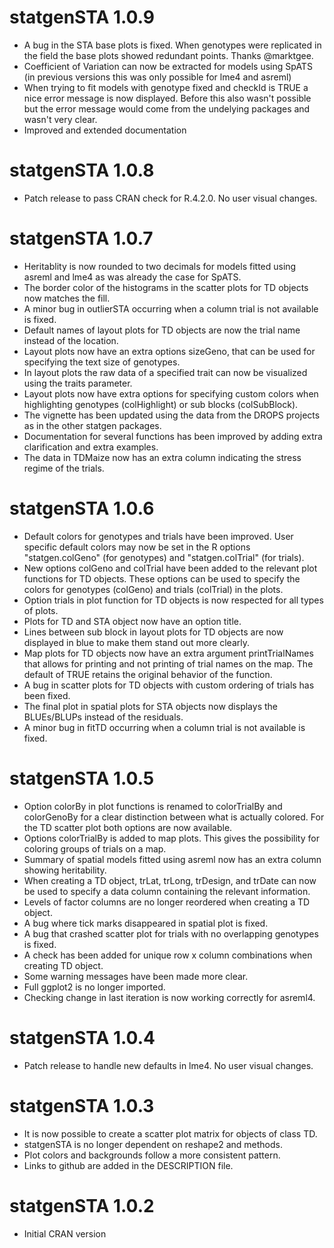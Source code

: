 # statgenSTA 1.0.9

* A bug in the STA base plots is fixed. When genotypes were replicated in the field the base plots showed redundant points. Thanks @marktgee.
* Coefficient of Variation can now be extracted for models using SpATS (in previous versions this was only possible for lme4 and asreml)
* When trying to fit models with genotype fixed and checkId is TRUE a nice error message is now displayed. Before this also wasn't possible but the error message would come from the undelying packages and wasn't very clear.
* Improved and extended documentation

# statgenSTA 1.0.8

* Patch release to pass CRAN check for R.4.2.0. No user visual changes.

# statgenSTA 1.0.7

* Heritablity is now rounded to two decimals for models fitted using asreml and lme4 as was already the case for SpATS.
* The border color of the histograms in the scatter plots for TD objects now matches the fill.
* A minor bug in outlierSTA occurring when a column trial is not available is fixed.
* Default names of layout plots for TD objects are now the trial name instead of the location.
* Layout plots now have an extra options sizeGeno, that can be used for specifying the text size of genotypes.
* In layout plots the raw data of a specified trait can now be visualized using the traits parameter.
* Layout plots now have extra options for specifying custom colors when highlighting genotypes (colHighlight) or sub blocks (colSubBlock).
* The vignette has been updated using the data from the DROPS projects as in the other statgen packages.
* Documentation for several functions has been improved by adding extra clarification and extra examples.
* The data in TDMaize now has an extra column indicating the stress regime of the trials.

# statgenSTA 1.0.6

* Default colors for genotypes and trials have been improved. User specific default colors may now be set in the R options "statgen.colGeno" (for genotypes) and "statgen.colTrial" (for trials).
* New options colGeno and colTrial have been added to the relevant plot functions for TD objects. These options can be used to specify the colors for genotypes (colGeno) and trials (colTrial) in the plots.
* Option trials in plot function for TD objects is now respected for all types of plots.
* Plots for TD and STA object now have an option title.
* Lines between sub block in layout plots for TD objects are now displayed in blue to make them stand out more clearly.
* Map plots for TD objects now have an extra argument printTrialNames that allows for printing and not printing of trial names on the map. The default of TRUE retains the original behavior of the function.
* A bug in scatter plots for TD objects with custom ordering of trials has been fixed.
* The final plot in spatial plots for STA objects now displays the BLUEs/BLUPs instead of the residuals.
* A minor bug in fitTD occurring when a column trial is not available is fixed.

# statgenSTA 1.0.5

* Option colorBy in plot functions is renamed to colorTrialBy and colorGenoBy for a clear distinction between what is actually colored. For the TD scatter plot both options are now available.
* Options colorTrialBy is added to map plots. This gives the possibility for coloring groups of trials on a map.
* Summary of spatial models fitted using asreml now has an extra column showing heritability.
* When creating a TD object, trLat, trLong, trDesign, and trDate can now be used to specify a data column containing the relevant information. 
* Levels of factor columns are no longer reordered when creating a TD object. 
* A bug where tick marks disappeared in spatial plot is fixed.
* A bug that crashed scatter plot for trials with no overlapping genotypes is fixed.
* A check has been added for unique row x column combinations when creating TD object.
* Some warning messages have been made more clear.
* Full ggplot2 is no longer imported.
* Checking change in last iteration is now working correctly for asreml4.

# statgenSTA 1.0.4

* Patch release to handle new defaults in lme4. No user visual changes.

# statgenSTA 1.0.3

* It is now possible to create a scatter plot matrix for objects of class TD.
* statgenSTA is no longer dependent on reshape2 and methods.
* Plot colors and backgrounds follow a more consistent pattern.
* Links to github are added in the DESCRIPTION file.

# statgenSTA 1.0.2

* Initial CRAN version
